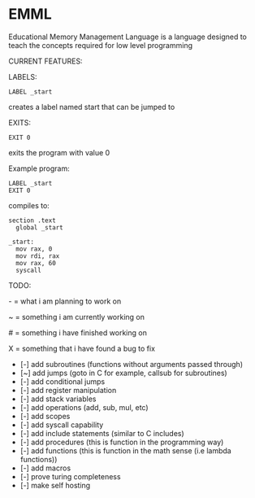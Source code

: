 # EMML
Educational Memory Management Language is a language designed to teach the concepts required for low level programming

CURRENT FEATURES:

  LABELS:

  ```
  LABEL _start
  ```
  creates a label named start that can be jumped to
  
  EXITS:
  
  ```
  EXIT 0
  ```
    
  exits the program with value 0

Example program:
```
LABEL _start
EXIT 0
```

compiles to:
```x86asm
section .text
  global _start

_start:
  mov rax, 0
  mov rdi, rax
  mov rax, 60
  syscall
```

TODO:

\- = what i am planning to work on

~ = something i am currently working on

\# = something i have finished working on

X = something that i have found a bug to fix


- [-] add subroutines (functions without arguments passed through)
- [~] add jumps (goto in C for example, callsub for subroutines)
- [-] add conditional jumps
- [-] add register manipulation
- [-] add stack variables
- [-] add operations (add, sub, mul, etc)
- [-] add scopes
- [-] add syscall capability
- [-] add include statements (similar to C includes)
- [-] add procedures (this is function in the programming way)
- [-] add functions (this is function in the math sense (i.e lambda functions))
- [-] add macros
- [-] prove turing completeness
- [-] make self hosting
